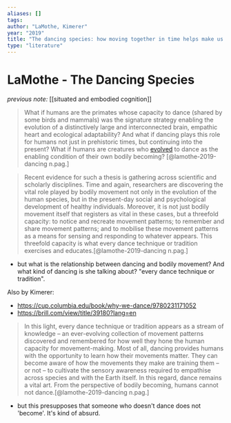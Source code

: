 ```yaml
---
aliases: []
tags: 
author: "LaMothe, Kimerer"
year: "2019"
title: "The dancing species: how moving together in time helps make us human"
type: "literature"
---
```



# LaMothe - The Dancing Species

_previous note:_ [[situated and embodied cognition]]

> What if humans are the primates whose capacity to dance (shared by some birds and mammals) was the signature strategy enabling the evolution of a distinctively large and interconnected brain, empathic heart and ecological adaptability? And what if dancing plays this role for humans not just in prehistoric times, but continuing into the present? What if humans are creatures who [evolved](https://aeon.co/videos/dance-seems-to-be-the-ultimate-frivolity-how-did-it-become-a-human-necessity) to dance as the enabling condition of their own bodily becoming? [@lamothe-2019-dancing n.pag.]

> Recent evidence for such a thesis is gathering across scientific and scholarly disciplines. Time and again, researchers are discovering the vital role played by bodily movement not only in the evolution of the human species, but in the present-day social and psychological development of healthy individuals. Moreover, it is not just bodily movement itself that registers as vital in these cases, but a threefold capacity: to notice and recreate movement patterns; to remember and share movement patterns; and to mobilise these movement patterns as a means for sensing and responding to whatever appears. This threefold capacity is what every dance technique or tradition exercises and educates.[@lamothe-2019-dancing n.pag.]

- but what is the relationship between dancing and bodily movement? And what kind of dancing is she talking about? "every dance technique or tradition".

Also by Kimerer: 

- <https://cup.columbia.edu/book/why-we-dance/9780231171052>
- <https://brill.com/view/title/39180?lang=en>

>In this light, every dance technique or tradition appears as a stream of knowledge – an ever-evolving collection of movement patterns discovered and remembered for how well they hone the human capacity for movement-making. Most of all, dancing provides humans with the opportunity to learn how their movements matter. They can become aware of how the movements they make are training them – or not – to cultivate the sensory awareness required to empathise across species and with the Earth itself. In this regard, dance remains a vital art. From the perspective of bodily becoming, humans cannot not dance.[@lamothe-2019-dancing n.pag.]

- but this presupposes that someone who doesn't dance does not 'become'. It's kind of absurd. 